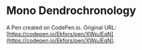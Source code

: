 # Mono Dendrochronology

A Pen created on CodePen.io. Original URL: [https://codepen.io/Ekfors/pen/XWpJEqN](https://codepen.io/Ekfors/pen/XWpJEqN).

